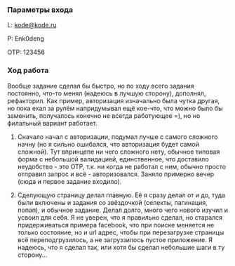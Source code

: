 ### Параметры входа

L: kode@kode.ru

P: Enk0deng

OTP: 123456


### Ход работа

Вообще задание сделал бы быстро, но по ходу всего задания постоянно, что-то менял (надеюсь в лучшую сторону), дополнял, рефакторил. Как пример, авторизация изначально была чутка другая, но пока ехал за рулём напридумывал ещё кое-что, что можно было бы заменить, получалось конечно не всегда работующее =), но но филальный вариант работает.

1) Сначало начал с авторизации, подумал лучше с самого сложного начну (но я сильно ошибался, что авторизация будет самой сложной). Тут впринцепе ни чего сложного нету, обычное типовая форма с небольшой валидацией, единственное, что доставило неудобство - это OTP, т.к. ни когда не работал с ним, обычно просто отправил запрос и всё - авторизовался. Заняло примерно вечер (сюда и первое задание входило).

2) Сделующую страницу делал главную. Её я сразу делал от и до, туда были включены и задания со звёздочкой (селекты, пагинация, попап), и обычное задание. Делал долго, много чего нового изучил и усвоил для себя. Я не уверен, что я правильно сделал, но старался придерживаться примера facebook, что при поиске меняется не только состояние, но и url адрес, чтобы при перезагрузке страницы всё переподгрузилось, а не загруззилось пустое приложение. Я надеюсь, что я сделал так, или хотя бы сделал небольшие шаги в ту сторону... 
